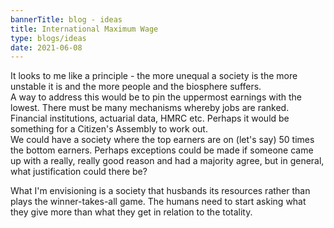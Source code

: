 ```yaml
---
bannerTitle: blog - ideas
title: International Maximum Wage
type: blogs/ideas
date: 2021-06-08
---
```


It looks to me like a principle - the more unequal a society is the more unstable it is and the more people and the biosphere suffers.  
A way to address this would be to pin the uppermost earnings with the lowest. There must be many mechanisms whereby jobs are ranked. Financial institutions, actuarial data, HMRC etc. Perhaps it would be something for a Citizen's Assembly to work out.  
We could have a society where the top earners are on (let's say) 50 times the bottom earners. Perhaps exceptions could be made if someone came up with a really, really good reason and had a majority agree, but in general, what justification could there be?

What I'm envisioning is a society that husbands its resources rather than plays the winner-takes-all game. The humans need to start asking what they give more than what they get in relation to the totality.
